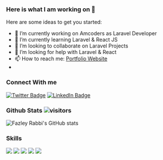 ### Here is what I am working on 👋

Here are some ideas to get you started:

- 🔭 I’m currently working on Amcoders as Laravel Developer
- 🌱 I’m currently learning Laravel & React JS
- 👯 I’m looking to collaborate on Laravel Projects
- 🤔 I’m looking for help with Laravel & React
- 📫 How to reach me: [Portfolio Website](https://fazleyrabbi.me)
- 
### Connect With me
[![Twitter Badge](https://img.shields.io/badge/Twitter-Profile-informational?style=flat-square&logo=twitter&logoColor=white&color=1CA2F1)](https://twitter.com/fazley__rabby)
[![LinkedIn Badge](https://img.shields.io/badge/LinkedIn-Profile-informational?style=flat-square&logo=linkedin&logoColor=white&color=0D76A8)](https://www.linkedin.com/in/fazley-rabby/)



### Github Stats  ![visitors](https://visitor-badge.glitch.me/badge?page_id=${fazleyrabby}.${https://github.com/fazleyrabby/fazleyrabby})

![Fazley Rabbi's GitHub stats](https://github-readme-stats.vercel.app/api?username=fazleyrabby&show_icons=true&count_private=true)


### Skills 
[](https://img.shields.io/badge/CSS-informational?style=flat&logo=css3&logoColor=white&color=blueviolet)
![](https://img.shields.io/badge/HTML-informational?style=flat&logo=Html&logoColor=white&color=4AB197)
![](https://img.shields.io/badge/Sass-informational?style=flat&logo=Sass&logoColor=white&color=blueviolet)
![](https://img.shields.io/badge/PHP-informational?style=flat&logo=php&logoColor=white&color=4AB197)
![](https://img.shields.io/badge/PHP-informational?style=flat&logo=mysql&logoColor=white&color=blueviolet)
![](https://img.shields.io/badge/PHP-informational?style=flat&logo=laravel&logoColor=white&color=4AB197)

<!--START_SECTION:waka-->
<!--END_SECTION:waka-->






